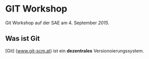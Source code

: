 GIT Workshop
============

Git Workshop auf der SAE am 4. September *2015*.

Was ist Git
-----------

[Git] (www.git-scm.at) ist ein **dezentrales** Versionoierungssystem.